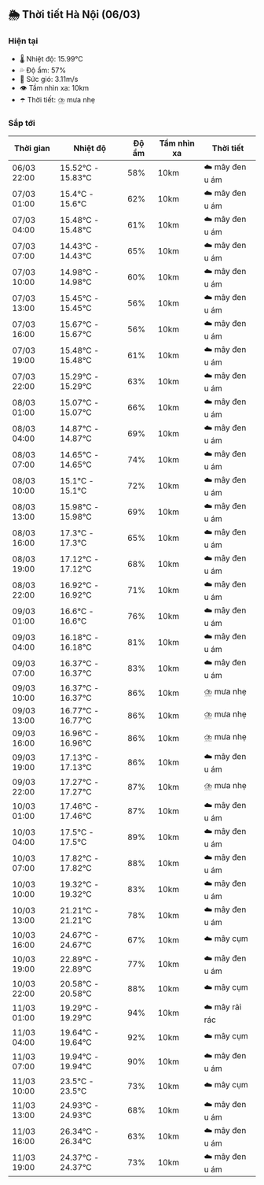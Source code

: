 ## 🌦️ Thời tiết Hà Nội (06/03)

### Hiện tại

- 🌡️ Nhiệt độ: 15.99℃
- 💦 Độ ẩm: 57%
- 💨 Sức gió: 3.11m/s
- 👁️ Tầm nhìn xa: 10km
- ☂️ Thời tiết: ⛈️ mưa nhẹ

### Sắp tới

| Thời gian | Nhiệt độ | Độ ẩm | Tầm nhìn xa | Thời tiết |
| --- | --- | --- | --- | --- |
| 06/03 22:00 | 15.52℃ - 15.83℃ | 58% | 10km | ☁️ mây đen u ám |
| 07/03 01:00 | 15.4℃ - 15.6℃ | 62% | 10km | ☁️ mây đen u ám |
| 07/03 04:00 | 15.48℃ - 15.48℃ | 61% | 10km | ☁️ mây đen u ám |
| 07/03 07:00 | 14.43℃ - 14.43℃ | 65% | 10km | ☁️ mây đen u ám |
| 07/03 10:00 | 14.98℃ - 14.98℃ | 60% | 10km | ☁️ mây đen u ám |
| 07/03 13:00 | 15.45℃ - 15.45℃ | 56% | 10km | ☁️ mây đen u ám |
| 07/03 16:00 | 15.67℃ - 15.67℃ | 56% | 10km | ☁️ mây đen u ám |
| 07/03 19:00 | 15.48℃ - 15.48℃ | 61% | 10km | ☁️ mây đen u ám |
| 07/03 22:00 | 15.29℃ - 15.29℃ | 63% | 10km | ☁️ mây đen u ám |
| 08/03 01:00 | 15.07℃ - 15.07℃ | 66% | 10km | ☁️ mây đen u ám |
| 08/03 04:00 | 14.87℃ - 14.87℃ | 69% | 10km | ☁️ mây đen u ám |
| 08/03 07:00 | 14.65℃ - 14.65℃ | 74% | 10km | ☁️ mây đen u ám |
| 08/03 10:00 | 15.1℃ - 15.1℃ | 72% | 10km | ☁️ mây đen u ám |
| 08/03 13:00 | 15.98℃ - 15.98℃ | 69% | 10km | ☁️ mây đen u ám |
| 08/03 16:00 | 17.3℃ - 17.3℃ | 65% | 10km | ☁️ mây đen u ám |
| 08/03 19:00 | 17.12℃ - 17.12℃ | 68% | 10km | ☁️ mây đen u ám |
| 08/03 22:00 | 16.92℃ - 16.92℃ | 71% | 10km | ☁️ mây đen u ám |
| 09/03 01:00 | 16.6℃ - 16.6℃ | 76% | 10km | ☁️ mây đen u ám |
| 09/03 04:00 | 16.18℃ - 16.18℃ | 81% | 10km | ☁️ mây đen u ám |
| 09/03 07:00 | 16.37℃ - 16.37℃ | 83% | 10km | ☁️ mây đen u ám |
| 09/03 10:00 | 16.37℃ - 16.37℃ | 86% | 10km | ⛈️ mưa nhẹ |
| 09/03 13:00 | 16.77℃ - 16.77℃ | 86% | 10km | ⛈️ mưa nhẹ |
| 09/03 16:00 | 16.96℃ - 16.96℃ | 86% | 10km | ⛈️ mưa nhẹ |
| 09/03 19:00 | 17.13℃ - 17.13℃ | 86% | 10km | ☁️ mây đen u ám |
| 09/03 22:00 | 17.27℃ - 17.27℃ | 87% | 10km | ⛈️ mưa nhẹ |
| 10/03 01:00 | 17.46℃ - 17.46℃ | 87% | 10km | ☁️ mây đen u ám |
| 10/03 04:00 | 17.5℃ - 17.5℃ | 89% | 10km | ☁️ mây đen u ám |
| 10/03 07:00 | 17.82℃ - 17.82℃ | 88% | 10km | ☁️ mây đen u ám |
| 10/03 10:00 | 19.32℃ - 19.32℃ | 83% | 10km | ☁️ mây đen u ám |
| 10/03 13:00 | 21.21℃ - 21.21℃ | 78% | 10km | ☁️ mây đen u ám |
| 10/03 16:00 | 24.67℃ - 24.67℃ | 67% | 10km | ☁️ mây cụm |
| 10/03 19:00 | 22.89℃ - 22.89℃ | 77% | 10km | ☁️ mây đen u ám |
| 10/03 22:00 | 20.58℃ - 20.58℃ | 88% | 10km | ☁️ mây cụm |
| 11/03 01:00 | 19.29℃ - 19.29℃ | 94% | 10km | ☁️ mây rải rác |
| 11/03 04:00 | 19.64℃ - 19.64℃ | 92% | 10km | ☁️ mây cụm |
| 11/03 07:00 | 19.94℃ - 19.94℃ | 90% | 10km | ☁️ mây đen u ám |
| 11/03 10:00 | 23.5℃ - 23.5℃ | 73% | 10km | ☁️ mây cụm |
| 11/03 13:00 | 24.93℃ - 24.93℃ | 68% | 10km | ☁️ mây đen u ám |
| 11/03 16:00 | 26.34℃ - 26.34℃ | 63% | 10km | ☁️ mây đen u ám |
| 11/03 19:00 | 24.37℃ - 24.37℃ | 73% | 10km | ☁️ mây đen u ám |
